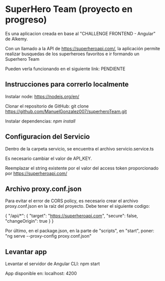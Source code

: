 # SuperHero Team (proyecto en progreso)

Es una aplicacion creada en base al "CHALLENGE FRONTEND - Angular" de Alkemy.

Con un llamado a la API de https://superheroapi.com/, la aplicación permite realizar busquedas de los superheroes favoritos e ir formando un Superhero Team

Pueden verla funcionando en el siguiente link: PENDIENTE

## Instrucciones para correrlo localmente

Instalar node: https://nodejs.org/en/

Clonar el repositorio de GitHub: git clone https://github.com/ManuelGonzalez007/superheroTeam.git

Instalar dependencias: *npm install*

## Configuracion del Servicio


Dentro de la carpeta servicio, se encuentra el archivo servicio.service.ts

Es necesario cambiar el valor de API_KEY.

Reemplazar el string existente por el valor del access token proporcionado por https://superheroapi.com/

## Archivo proxy.conf.json

Para evitar el error de CORS policy, es necesario crear el archivo proxy.conf.json en la raíz del proyecto.
Debe tener el siguiente codigo:

{
    "/api/*": {
      "target": "https://superheroapi.com",
      "secure": false,
      "changeOrigin": true 
    }
  }


Por último, en el package.json, en la parte de "scripts", en "start", poner: "ng serve --proxy-config proxy.conf.json" 

## Levantar app

Levantar el servidor de Angular CLI: npm start

App disponible en: localhost: 4200
